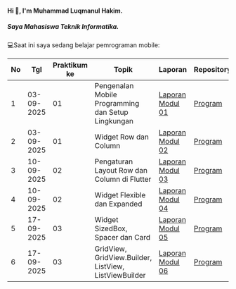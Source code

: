 #### Hi 👋, I'm Muhammad Luqmanul Hakim. 
##### Saya Mahasiswa Teknik Informatika.

💻Saat ini saya sedang belajar pemrograman mobile:

| No  | Tgl  | Praktikum ke  | Topik  | Laporan | Repository |
| ------------ | ------------ | ------------ | ------------ | ------------ | ------------ | 
|  1 | 03-09-2025  | 01  | Pengenalan Mobile Programming dan Setup Lingkungan  | [Laporan Modul 01](https://docs.google.com/document/d/1cWImQA9VLF50SlftX7pqrcalHG7uecvdinEmXcF_l1A/edit?usp=sharing "Laporan Modul 01") | [Program](https://github.com/luqelha/modul1-introduction "Repository") |
|  2 | 03-09-2025  | 01  | 	Widget Row dan Column  | [Laporan Modul 02](https://docs.google.com/document/d/1FI1yqgEz8n5h0r6ZtNdQJz-h9pH3_5ZKvwiC3ueBuwU/edit?usp=sharing "Laporan Modul 02") | [Program](https://github.com/luqelha/modul2-row_and_column "Repository") |
|  3 | 10-09-2025  | 02  | Pengaturan Layout Row dan Column di Flutter  | [Laporan Modul 03](https://docs.google.com/document/d/1k-mduxr6AMFDb9iRgLcEwB2sFRWZ1rdC4hHnXmhD4S4/edit?usp=sharing "Laporan Modul 03") | [Program](https://github.com/luqelha/modul3-row_column_layout_settings "Repository") |
|  4 | 10-09-2025  | 02  | Widget Flexible dan Expanded  | [Laporan Modul 04](https://docs.google.com/document/d/1JQuzww001j59XwWrlDbMEMiStbEvnTv_uhZuL2a4GPs/edit?usp=sharing "Laporan Modul 04") | [Program](https://github.com/luqelha/modul4-widget_flexible_expanded "Repository") |
|  5 | 17-09-2025  | 03  | Widget SizedBox, Spacer dan Card  | [Laporan Modul 05](https://docs.google.com/document/d/173qNpkgCUiK4YNug0M8TJ4111cxHsm3c_RwJVMQpX_c/edit?usp=sharing "Laporan Modul 05") | [Program](https://github.com/luqelha/modul5-music_card "Repository") |
|  6 | 17-09-2025  | 03  | GridView, GridView.Builder, ListView, ListViewBuilder  | [Laporan Modul 06](https://docs.google.com/document/d/1OoK4uKmH15CdB2QhPcfP6TNkPJ_Dbf1hw_83ju9KdpM/edit?usp=sharing "Laporan Modul 06") | [Program](https://github.com/luqelha/modul6-game_ui/tree/main "Repository") |

